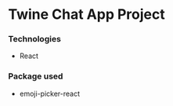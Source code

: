 # Twine Chat App Project

### Technologies
   - React



### Package used
   - emoji-picker-react
   
   
